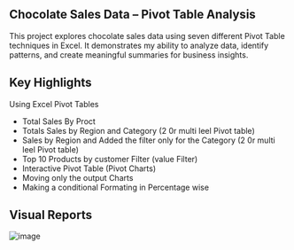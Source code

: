 ##  Chocolate Sales Data – Pivot Table Analysis
This project explores chocolate sales data using seven different Pivot Table techniques in Excel. It demonstrates my ability to analyze data, identify patterns, and create meaningful summaries for business insights.
## Key Highlights
Using Excel Pivot Tables 
  - Total Sales By Proct
  - Totals Sales by Region and Category (2 0r multi leel Pivot table)
  - Sales by Region and Added the filter only for the Category (2 0r multi leel Pivot table)
  - Top 10 Products by customer Filter (value Filter)
  -  Interactive Pivot Table (Pivot Charts)
  -  Moving only the output Charts
  -  Making a conditional Formating  in Percentage wise
## Visual Reports
![image](https://github.com/user-attachments/assets/ba5322c0-c895-4044-aa39-e8934d916584)
